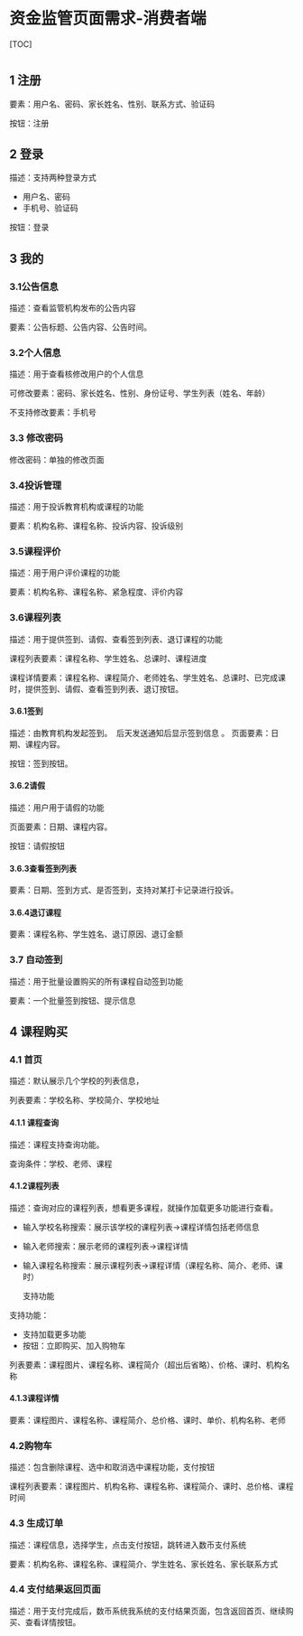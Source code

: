 # 资金监管页面需求-消费者端

[TOC]

# 

## 1 注册

要素：用户名、密码、家长姓名、性别、联系方式、验证码

按钮：注册

## 2 登录

描述：支持两种登录方式

- 用户名、密码
- 手机号、验证码

按钮：登录

## 3 我的

### 3.1公告信息

描述：查看监管机构发布的公告内容

要素：公告标题、公告内容、公告时间。

### 3.2个人信息

描述：用于查看核修改用户的个人信息

可修改要素：密码、家长姓名、性别、身份证号、学生列表（姓名、年龄）

不支持修改要素：手机号

### 3.3 修改密码
修改密码：单独的修改页面

### 3.4投诉管理

描述：用于投诉教育机构或课程的功能

要素：机构名称、课程名称、投诉内容、投诉级别

### 3.5课程评价

描述：用于用户评价课程的功能

要素：机构名称、课程名称、紧急程度、评价内容

### 3.6课程列表

描述：用于提供签到、请假、查看签到列表、退订课程的功能

课程列表要素：课程名称、学生姓名、总课时、课程进度

课程详情要素：课程名称、课程简介、老师姓名、学生姓名、总课时、已完成课时，提供签到、请假、查看签到列表、退订按钮。

#### 3.6.1签到

描述：由教育机构发起签到。  后天发送通知后显示签到信息 。
页面要素：日期、课程内容。

按钮：签到按钮。

#### 3.6.2请假

描述：用户用于请假的功能

页面要素：日期、课程内容。

按钮：请假按钮

#### 3.6.3查看签到列表

要素：日期、签到方式、是否签到，支持对某打卡记录进行投诉。

#### 3.6.4退订课程

要素：课程名称、学生姓名、退订原因、退订金额

### 3.7 自动签到

描述：用于批量设置购买的所有课程自动签到功能

要素：一个批量签到按钮、提示信息

## 4 课程购买

### 4.1 首页

描述：默认展示几个学校的列表信息，

列表要素：学校名称、学校简介、学校地址

#### 4.1.1 课程查询

描述：课程支持查询功能。

查询条件：学校、老师、课程

#### 4.1.2课程列表

描述：查询对应的课程列表，想看更多课程，就操作加载更多功能进行查看。

- 输入学校名称搜索：展示该学校的课程列表->课程详情包括老师信息

- 输入老师搜索：展示老师的课程列表->课程详情

- 输入课程名称搜索：展示课程列表->课程详情（课程名称、简介、老师、课时）

  支持功能

支持功能：

- 支持加载更多功能
- 按钮：立即购买、加入购物车

列表要素：课程图片、课程名称、课程简介（超出后省略）、价格、课时、机构名称

#### 4.1.3课程详情

要素：课程图片、课程名称、课程简介、总价格、课时、单价、机构名称、老师

### 4.2购物车

描述：包含删除课程、选中和取消选中课程功能，支付按钮

课程列表要素：课程图片、机构名称、课程名称、课程简介、课时、总价格、课程时间

### 4.3 生成订单

描述：课程信息，选择学生，点击支付按钮，跳转进入数币支付系统

要素：机构名称、课程名称、课程简介、学生姓名、家长姓名、家长联系方式

### 4.4 支付结果返回页面

描述：用于支付完成后，数币系统我系统的支付结果页面，包含返回首页、继续购买、查看详情按钮。

## 















